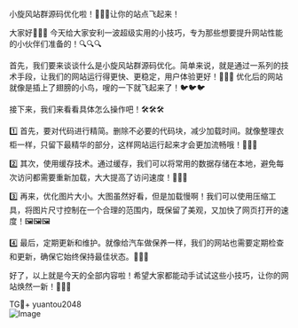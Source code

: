小旋风站群源码优化啦！🚀🚀🚀让你的站点飞起来！

大家好👋👋👋 今天给大家安利一波超级实用的小技巧，专为那些想要提升网站性能的小伙伴们准备的！🔍🔍🔍

首先，我们要来谈谈什么是小旋风站群源码优化。简单来说，就是通过一系列的技术手段，让我们的网站运行得更快、更稳定，用户体验更好！🎯🎯🎯 优化后的网站就像是插上了翅膀的小鸟，嗖的一下就飞起来了！🐦🐦🐦

接下来，我们来看看具体怎么操作吧！🛠🛠🛠

1️⃣ 首先，要对代码进行精简。删除不必要的代码块，减少加载时间。就像整理衣柜一样，只留下最精华的部分，这样网站运行起来才会更加流畅哦！👚👚👚

2️⃣ 其次，使用缓存技术。通过缓存，我们可以将常用的数据存储在本地，避免每次访问都需要重新加载，大大提高了访问速度！💫💫💫

3️⃣ 再来，优化图片大小。大图虽然好看，但是加载慢啊！我们可以使用压缩工具，将图片尺寸控制在一个合理的范围内，既保留了美观，又加快了网页打开的速度！🖼🖼🖼

4️⃣ 最后，定期更新和维护。就像给汽车做保养一样，我们的网站也需要定期检查和更新，确保它始终保持最佳状态。🔧🔧🔧

好了，以上就是今天的全部内容啦！希望大家都能动手试试这些小技巧，让你的网站焕然一新！🎉🎉🎉

TG💪+ yuantou2048  
![Image](https://github.com/user-attachments/assets/42a5a4a5-fea9-4a1d-8aa0-73e57e430cca)